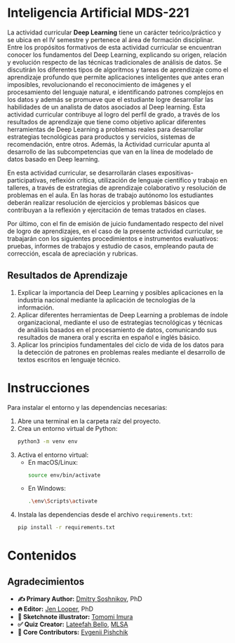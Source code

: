 # Inteligencia Artificial MDS-221

La actividad curricular **Deep Learning** tiene un carácter teórico/práctico y se ubica en el IV semestre y pertenece al área de formación disciplinar.  Entre los propósitos formativos de esta actividad curricular se encuentran conocer los fundamentos del Deep Learning, explicando su origen, relación y evolución respecto de las técnicas tradicionales de análisis de datos.  Se discutirán los diferentes tipos de algoritmos y tareas de aprendizaje como el aprendizaje profundo que permite aplicaciones inteligentes que antes eran imposibles, revolucionando el reconocimiento de imágenes y el procesamiento del lenguaje natural, e identificando patrones complejos en los datos y además se promueve que el estudiante logre desarrollar las habilidades de un analista de datos asociados al Deep learning.  Esta actividad curricular contribuye al logro del perfil de grado, a través de los resultados de aprendizaje que tiene como objetivo aplicar diferentes herramientas de Deep Learning a problemas reales para desarrollar estrategias tecnológicas para productos y servicios, sistemas de recomendación, entre otros.  Además, la Actividad curricular apunta al desarrollo de las subcompetencias que van en la línea de modelado de datos basado en Deep learning.

En esta actividad curricular, se desarrollarán clases expositivas-participativas, reflexión crítica, utilización de lenguaje científico y trabajo en talleres, a través de estrategias de aprendizaje colaborativo y resolución de problemas en el aula.  En las horas de trabajo autónomo los estudiantes deberán realizar resolución de ejercicios y problemas básicos que contribuyan a la reflexión y ejercitación de temas tratados en clases.

Por último, con el fin de emisión de juicio fundamentado respecto del nivel de logro de aprendizajes, en el caso de la presente actividad curricular, se trabajarán con los siguientes procedimientos e instrumentos evaluativos: pruebas, informes de trabajos y estudio de casos, empleando pauta de corrección, escala de apreciación y rubricas.

## Resultados de Aprendizaje
1.  Explicar la importancia del Deep Learning y posibles aplicaciones en la industria nacional mediante la aplicación de tecnologías de la información.
2.  Aplicar diferentes herramientas de Deep Learning a problemas de índole organizacional, mediante el uso de estrategias tecnológicas y técnicas de análisis basados en el procesamiento de datos, comunicando sus resultados de manera oral y escrita en español e inglés básico.
3.  Aplicar los principios fundamentales del ciclo de vida de los datos para la detección de patrones en problemas reales mediante el desarrollo de textos escritos en lenguaje técnico.

# Instrucciones
Para instalar el entorno y las dependencias necesarias:

1. Abre una terminal en la carpeta raíz del proyecto.
2. Crea un entorno virtual de Python:
   ```bash
   python3 -m venv env
   ```
3. Activa el entorno virtual:
   - En macOS/Linux:
     ```bash
     source env/bin/activate
     ```
   - En Windows:
     ```bash
     .\env\Scripts\activate
     ```
4. Instala las dependencias desde el archivo `requirements.txt`:
   ```bash
   pip install -r requirements.txt
   ```

# Contenidos


## Agradecimientos

* **✍️ Primary Author:** [Dmitry Soshnikov](http://soshnikov.com), PhD
* **🔥 Editor:** [Jen Looper](https://twitter.com/jenlooper), PhD
* **🎨 Sketchnote illustrator:** [Tomomi Imura](https://twitter.com/girlie_mac)
* **✅ Quiz Creator:** [Lateefah Bello](https://github.com/CinnamonXI), [MLSA](https://studentambassadors.microsoft.com/)
* **🙏 Core Contributors:** [Evgenii Pishchik](https://github.com/Pe4enIks)

